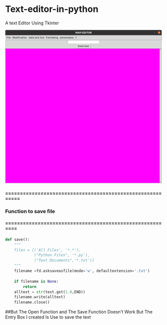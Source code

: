 # Text-editor-in-python
A text Editor Using Tkinter

![](img.png)

#### ==========================================================
### Function to save file
#### =========================================================
```python
def save():
    """
    files = [('All Files', '*.*'),
             ("Python Files", '*.py'),
             ("Text Documents",'*.txt')]
    """
    filename =fd.asksaveasfile(mode='w', defaultextension='.txt')
    
    if filename is None:
        return
    alltext = str(text.get(1.0,END))
    filename.write(alltext)
    filename.close()
```


##But The Open Function and The Save Function Doesn't Work But The Entry Box I created Is Use to save the text
